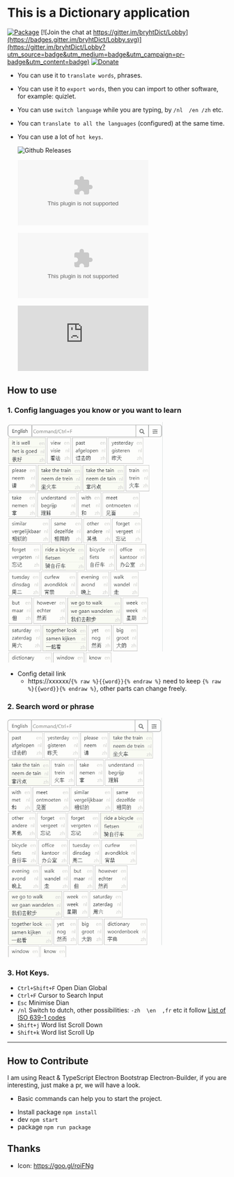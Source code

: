 # This is a Dictionary application
[![Package](https://github.com/bryht/dian/workflows/Package/badge.svg)](https://github.com/bryht/dian/actions)
[![Join the chat at https://gitter.im/bryhtDict/Lobby](https://badges.gitter.im/bryhtDict/Lobby.svg)](https://gitter.im/bryhtDict/Lobby?utm_source=badge&utm_medium=badge&utm_campaign=pr-badge&utm_content=badge) 
[![Donate](https://img.shields.io/badge/Donate-PayPal-blue.svg)](https://www.paypal.me/bryht/6)
- You can use it to `translate words`, phrases.
- You can use it to `export words`, then you can import to other software, for example: quizlet.
- You can use `switch language` while you are typing, by `/nl  /en /zh` etc.
- You can `translate to all the languages` (configured) at the same time.
- You can use a lot of `hot keys`.

  ![Github Releases](https://img.shields.io/github/downloads/bryht/dian/total?style=for-the-badge)
  
    [![Dian_Setup_Windows.exe](https://img.shields.io/github/downloads/bryht/dian/latest/Dian_Setup_win.exe?style=flat)](https://github.com/bryht/dian/releases/latest/download/Dian_Setup_win.exe)

    [![Dian_Setup_Windows.exe](https://img.shields.io/github/downloads/bryht/dian/latest/Dian_Setup_mac.zip?style=flat)](https://github.com/bryht/dian/releases/latest/download/Dian_Setup_mac.zip)

    [![Dian_Setup_Windows.exe](https://img.shields.io/github/downloads/bryht/dian/latest/Dian_Setup_mac.dmg?style=flat)](https://github.com/bryht/dian/releases/latest/download/Dian_Setup_mac.dmg)


## How to use

### 1. Config languages you know or you want to learn
![](/imgs/2.gif)

 * Config detail link
    - https://xxxxxx/```{% raw %}{{word}}{% endraw %}```  need to keep ```{% raw %}{{word}}{% endraw %}```, other parts can change freely.

### 2. Search word or phrase
![](/imgs/1.gif)


### 3. Hot Keys.
- `Ctrl+Shift+F` Open Dian Global
- `Ctrl+F` Cursor to Search Input
- `Esc` Minimise Dian
- `/nl` Switch to dutch, other possibilities: `-zh  \en  ,fr` etc  it follow [List of ISO 639-1 codes](https://en.wikipedia.org/wiki/List_of_ISO_639-1_codes)
- `Shift+j` Word list Scroll Down
- `Shift+k` Word list Scroll Up


---
## How to Contribute
I am using React & TypeScript Electron Bootstrap Electron-Builder, if you are interesting, just make a pr, we will have a look.
*  Basic commands can help you to start the project.
- Install package ```npm install```
- dev ```npm start``` 
- package ```npm run package``` 

## Thanks
- Icon: https://goo.gl/roiFNg
